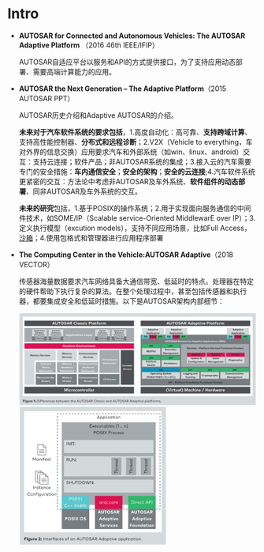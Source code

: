# Intro

* **AUTOSAR for Connected and Autonomous Vehicles: The AUTOSAR Adaptive Platform** （2016 46th IEEE/IFIP）

  AUTOSAR自适应平台以服务和API的方式提供接口，为了支持应用动态部署、需要高端计算能力的应用。

* **AUTOSAR the Next Generation – The Adaptive Platform**（2015 AUTOSAR PPT）

  AUTOSAR历史介绍和Adaptive AUTOSAR的介绍。

  **未来对于汽车软件系统的要求包括**，1.高度自动化：高可靠、**支持跨域计算**、支持高性能控制器、**分布式和远程诊断**；2.V2X（Vehicle to everything，车对外界的信息交换）应用要求汽车和外部系统（如win、linux、android）交互：支持云连接；软件产品；非AUTOSAR系统的集成；3.接入云的汽车需要专门的安全措施：**车内通信安全**；**安全的架构**；**安全的云连接**;4.汽车软件系统更紧密的交互：方法论中考虑非AUTOSAR及车外系统、**软件组件的动态部署**、同非AUTOSAR及车外系统的交互。

  **未来的研究**包括，1.基于POSIX的操作系统；2.用于实现面向服务通信的中间件技术，如SOME/IP（Scalable service-Oriented MiddlewarE over IP）；3.定义执行模型（excution models），支持不同应用场景，比如Full Access，[沙箱](./sandboxing.md)；4.使用包格式和管理器进行应用程序部署

* **The Computing Center in the Vehicle:AUTOSAR Adaptive**（2018 VECTOR）

  传感器海量数据要求汽车网络具备大通信带宽、低延时的特点。处理器在特定的硬件帮助下执行复杂的算法。在整个处理过程中，甚至包括传感器和执行器，都要集成安全和低延时措施。以下是AUTOSAR架构内部细节：

  <img src="./img/Structure_Autosar_Classical_Adaptive.png" width="700" alt="AUTOSAR经典平台和自适应平台">

  <img src="./img/Structure_App.png" width="300" alt="AUTOSAR自适应平台的应用结构">